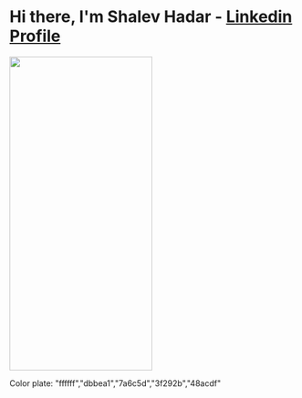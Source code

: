 # Hi there, I'm Shalev Hadar - [Linkedin Profile](https://www.linkedin.com/in/shalev-hadar-30703b144/)

<img src="https://user-images.githubusercontent.com/76647060/148210836-29983288-e5e7-4754-8fd5-f6191fef29fb.PNG" width="250" height="550">


Color plate: "ffffff","dbbea1","7a6c5d","3f292b","48acdf"
